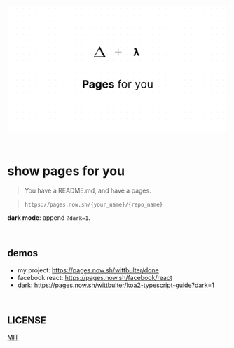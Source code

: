![pages](pages.png)

<br/>

# show pages for you

> You have a README.md, and have a pages.

> `https://pages.now.sh/{your_name}/{repo_name}`

**dark mode**: append `?dark=1`.

<br/>

## demos
  
  - my project: https://pages.now.sh/wittbulter/done
  - facebook react: https://pages.now.sh/facebook/react
  - dark: https://pages.now.sh/wittbulter/koa2-typescript-guide?dark=1
  
<br/>

## LICENSE
[MIT](LICENSE)

